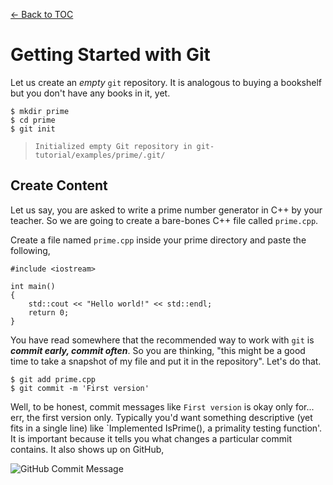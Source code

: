 [<- Back to TOC](https://github.com/Hindol/git-tutorial/blob/master/README.md)

# Getting Started with Git
Let us create an _empty_ `git` repository. It is analogous to buying a bookshelf but you don't have any books in it, yet.

    $ mkdir prime
    $ cd prime
    $ git init

> `Initialized empty Git repository in git-tutorial/examples/prime/.git/`

## Create Content
Let us say, you are asked to write a prime number generator in C++ by your teacher. So we are going to create a bare-bones C++ file called `prime.cpp`.

Create a file named `prime.cpp` inside your prime directory and paste the following,

    #include <iostream>

    int main()
    {
        std::cout << "Hello world!" << std::endl;
        return 0;
    }

You have read somewhere that the recommended way to work with `git` is ___commit early, commit often___. So you are thinking, "this might be a good time to take a snapshot of my file and put it in the repository". Let's do that.

    $ git add prime.cpp
    $ git commit -m 'First version'

Well, to be honest, commit messages like `First version` is okay only for... err, the first version only. Typically you'd want something descriptive (yet fits in a single line) like `Implemented IsPrime(), a primality testing function'. It is important because it tells you what changes a particular commit contains. It also shows up on GitHub,

![GitHub Commit Message](https://raw.github.com/Hindol/git-tutorial/master/images/commit-message.png "GitHub Commit Message")